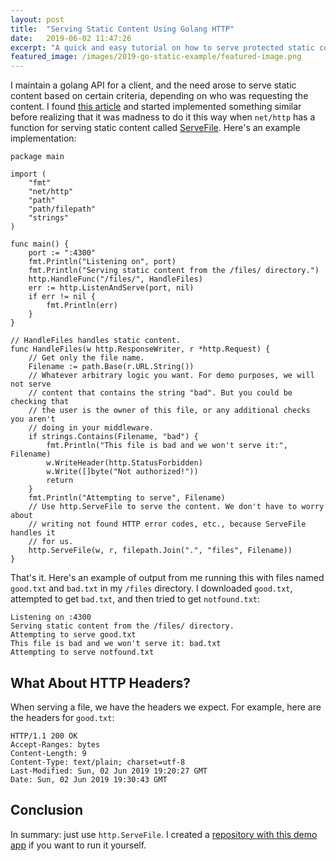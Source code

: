 ```yaml
---
layout: post
title:  "Serving Static Content Using Golang HTTP"
date:   2019-06-02 11:47:26
excerpt: "A quick and easy tutorial on how to serve protected static content via Golang."
featured_image: /images/2019-go-static-example/featured-image.png
---
```


I maintain a golang API for a client, and the need arose to serve static content based on certain criteria, depending on who was requesting the content. I found [this article](https://mrwaggel.be/post/golang-transmit-files-over-a-nethttp-server-to-clients/) and started implemented something similar before realizing that it was madness to do it this way when `net/http` has a function for serving static content called [ServeFile](https://golang.org/pkg/net/http/#ServeFile). Here's an example implementation:

```golang
package main

import (
	"fmt"
	"net/http"
	"path"
	"path/filepath"
	"strings"
)

func main() {
	port := ":4300"
	fmt.Println("Listening on", port)
	fmt.Println("Serving static content from the /files/ directory.")
	http.HandleFunc("/files/", HandleFiles)
	err := http.ListenAndServe(port, nil)
	if err != nil {
		fmt.Println(err)
	}
}

// HandleFiles handles static content.
func HandleFiles(w http.ResponseWriter, r *http.Request) {
	// Get only the file name.
	Filename := path.Base(r.URL.String())
	// Whatever arbitrary logic you want. For demo purposes, we will not serve
	// content that contains the string "bad". But you could be checking that
	// the user is the owner of this file, or any additional checks you aren't
	// doing in your middleware.
	if strings.Contains(Filename, "bad") {
		fmt.Println("This file is bad and we won't serve it:", Filename)
		w.WriteHeader(http.StatusForbidden)
		w.Write([]byte("Not authorized!"))
		return
	}
	fmt.Println("Attempting to serve", Filename)
	// Use http.ServeFile to serve the content. We don't have to worry about
	// writing not found HTTP error codes, etc., because ServeFile handles it
	// for us.
	http.ServeFile(w, r, filepath.Join(".", "files", Filename))
}
```

That's it. Here's an example of output from me running this with files named `good.txt` and `bad.txt` in my `/files` directory. I downloaded `good.txt`, attempted to get `bad.txt`, and then tried to get `notfound.txt`:

```
Listening on :4300
Serving static content from the /files/ directory.
Attempting to serve good.txt
This file is bad and we won't serve it: bad.txt
Attempting to serve notfound.txt
```

## What About HTTP Headers?

When serving a file, we have the headers we expect. For example, here are the headers for `good.txt`:

```http
HTTP/1.1 200 OK
Accept-Ranges: bytes
Content-Length: 9
Content-Type: text/plain; charset=utf-8
Last-Modified: Sun, 02 Jun 2019 19:20:27 GMT
Date: Sun, 02 Jun 2019 19:30:43 GMT
```

## Conclusion
In summary: just use `http.ServeFile`. I created a [repository with this demo app](https://github.com/DeanPDX/go-http-static-example) if you want to run it yourself.